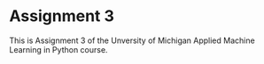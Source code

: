 # Assignment 3
This is Assignment 3 of the Unversity of Michigan Applied Machine Learning in Python course.

